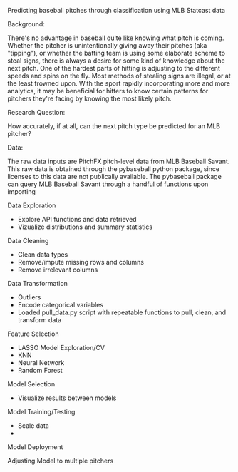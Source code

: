 Predicting baseball pitches through classification using MLB Statcast data


Background: 

There's no advantage in baseball quite like knowing what pitch is coming. Whether the pitcher is unintentionally giving away their pitches (aka "tipping"), or whether the batting team is using some elaborate scheme to steal signs, there is always a desire for some kind of knowledge about the next pitch. One of the hardest parts of hitting is adjusting to the different speeds and spins on the fly. Most methods of stealing signs are illegal, or at the least frowned upon. With the sport rapidly incorporating more and more analytics, it may be beneficial for hitters to know certain patterns for pitchers they're facing by knowing the most likely pitch. 

Research Question:

How accurately, if at all, can the next pitch type be predicted for an MLB pitcher?

Data:

The raw data inputs are PitchFX pitch-level data from MLB Baseball Savant. This raw data is obtained through the pybaseball python package, since licenses to this data are not publically available. The pybaseball package can query MLB Baseball Savant through a handful of functions upon importing


Data Exploration
- Explore API functions and data retrieved
- Vizualize distributions and summary statistics

Data Cleaning
- Clean data types
- Remove/impute missing rows and columns
- Remove irrelevant columns

Data Transformation
- Outliers
- Encode categorical variables
- Loaded pull_data.py script with repeatable functions to pull, clean, and transform data

Feature Selection
- LASSO
Model Exploration/CV
- KNN
- Neural Network
- Random Forest

Model Selection
- Visualize results between models

Model Training/Testing
- Scale data
- 

Model Deployment


Adjusting Model to multiple pitchers







